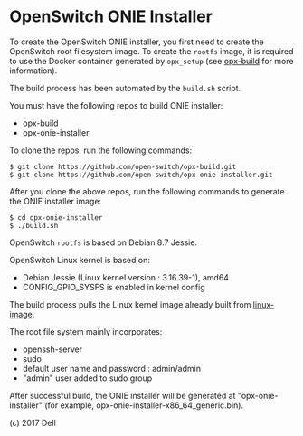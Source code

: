 OpenSwitch ONIE Installer
=========================

To create the OpenSwitch ONIE installer, you first need to create the OpenSwitch root filesystem image. To create the `rootfs` image, it is required to use the Docker container generated by `opx_setup` (see [opx-build](https://github.com/open-switch/opx-build) for more information).

The build process has been automated by the `build.sh` script.

You must have the following repos to build ONIE installer:
- opx-build
- opx-onie-installer

To clone the repos, run the following commands:

    $ git clone https://github.com/open-switch/opx-build.git
    $ git clone https://github.com/open-switch/opx-onie-installer.git

After you clone the above repos, run the following commands to generate the ONIE installer image:

    $ cd opx-onie-installer
    $ ./build.sh

OpenSwitch `rootfs` is based on Debian 8.7 Jessie.

OpenSwitch Linux kernel is based on:
- Debian Jessie (Linux kernel version : 3.16.39-1), amd64
- CONFIG_GPIO_SYSFS is enabled in kernel config

The build process pulls the Linux kernel image already built from
[linux-image](https://dell-networking.bintray.com/opx-apt/pool/jessie/linux-image/).

The root file system mainly incorporates:
- openssh-server
- sudo
- default user name and password : admin/admin
- "admin" user added to sudo group

After successful build, the ONIE installer will be generated at "opx-onie-installer" (for example, opx-onie-installer-x86_64_generic.bin).

(c) 2017 Dell
